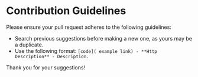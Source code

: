 # Contribution Guidelines

Please ensure your pull request adheres to the following guidelines:

- Search previous suggestions before making a new one, as yours may be a duplicate.
- Use the following format: `[code]( example link) - **Http Description** - Description.`

Thank you for your suggestions!
